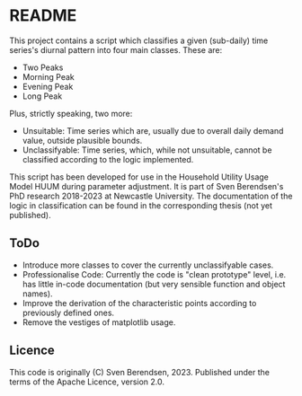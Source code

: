# README

This project contains a script which classifies a given (sub-daily) time series's diurnal pattern into four main classes. 
These are:

- Two Peaks
- Morning Peak
- Evening Peak
- Long Peak

Plus, strictly speaking, two more:

- Unsuitable: Time series which are, usually due to overall daily demand value, outside plausible bounds.
- Unclassifyable: Time series, which, while not unsuitable, cannot be classified according to the logic implemented.

This script has been developed for use in the Household Utility Usage Model HUUM during parameter adjustment.
It is part of Sven Berendsen's PhD research 2018-2023 at Newcastle University.
The documentation of the logic in classification can be found in the corresponding thesis (not yet published).


## ToDo

- Introduce more classes to cover the currently unclassifyable cases.
- Professionalise Code: Currently the code is "clean prototype" level, i.e. has little in-code documentation (but very sensible function and object names).
- Improve the derivation of the characteristic points according to previously defined ones.
- Remove the vestiges of matplotlib usage.


## Licence
This code is originally (C) Sven Berendsen, 2023.
Published under the terms of the Apache Licence, version 2.0.

